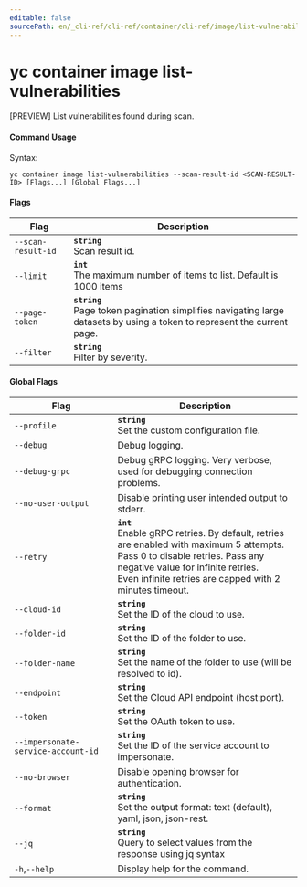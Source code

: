 ```yaml
---
editable: false
sourcePath: en/_cli-ref/cli-ref/container/cli-ref/image/list-vulnerabilities.md
---
```


# yc container image list-vulnerabilities

[PREVIEW] List vulnerabilities found during scan.

#### Command Usage

Syntax: 

`yc container image list-vulnerabilities --scan-result-id <SCAN-RESULT-ID> [Flags...] [Global Flags...]`

#### Flags

| Flag | Description |
|----|----|
|`--scan-result-id`|<b>`string`</b><br/>Scan result id.|
|`--limit`|<b>`int`</b><br/>The maximum number of items to list. Default is 1000 items|
|`--page-token`|<b>`string`</b><br/>Page token pagination simplifies navigating large datasets by using a token to represent the current page.|
|`--filter`|<b>`string`</b><br/>Filter by severity.|

#### Global Flags

| Flag | Description |
|----|----|
|`--profile`|<b>`string`</b><br/>Set the custom configuration file.|
|`--debug`|Debug logging.|
|`--debug-grpc`|Debug gRPC logging. Very verbose, used for debugging connection problems.|
|`--no-user-output`|Disable printing user intended output to stderr.|
|`--retry`|<b>`int`</b><br/>Enable gRPC retries. By default, retries are enabled with maximum 5 attempts.<br/>Pass 0 to disable retries. Pass any negative value for infinite retries.<br/>Even infinite retries are capped with 2 minutes timeout.|
|`--cloud-id`|<b>`string`</b><br/>Set the ID of the cloud to use.|
|`--folder-id`|<b>`string`</b><br/>Set the ID of the folder to use.|
|`--folder-name`|<b>`string`</b><br/>Set the name of the folder to use (will be resolved to id).|
|`--endpoint`|<b>`string`</b><br/>Set the Cloud API endpoint (host:port).|
|`--token`|<b>`string`</b><br/>Set the OAuth token to use.|
|`--impersonate-service-account-id`|<b>`string`</b><br/>Set the ID of the service account to impersonate.|
|`--no-browser`|Disable opening browser for authentication.|
|`--format`|<b>`string`</b><br/>Set the output format: text (default), yaml, json, json-rest.|
|`--jq`|<b>`string`</b><br/>Query to select values from the response using jq syntax|
|`-h`,`--help`|Display help for the command.|
